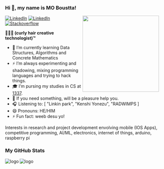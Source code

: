 ### Hi 👋, my name is MO Boustta! 


<img align="right" width="250" src="https://raw.githubusercontent.com/ezefranca/ezefranca/master/octocat2.png"/>
</div>
<a href="https://twitter.com/boustta_mo" target="_blank"><img src="https://img.shields.io/badge/Twitter-%230077B5.svg?&style=flat-square&logo=twitter&logoColor=white" alt="LinkedIn"></a>
<a href="https://www.linkedin.com/in/mohammad-boustta-68b2a4191/" target="_blank"><img src="https://img.shields.io/badge/LinkedIn-%230077B5.svg?&style=flat-square&logo=linkedin&logoColor=white" alt="LinkedIn"></a>
<a href="https://stackoverflow.com/users/11226041" target="_blank"><img src="https://img.shields.io/badge/-Stackoverflow-4CA143?style=flat-square&logo=Stackoverflow&logoColor=white" alt="Stackoverflow"></a>
</div>

<b> 👨🏻‍🦱 (curly hair creative technologist)™ </b>

- 🌱 I’m currently learning Data Structures, Algorithms and Concrete Mathematics
- ⚡️  I’m always experimenting and shadowing, mixing programming languages and trying to hack things.
- 🎓 I’m pursing my studies in CS at [1337](https://1337.ma).
- 💬 If you need something, will be a pleasure help you.
- 🎧 Listening to: [ "Linkin park", "Kenshi Yonezu", "RADWIMPS ]
- 😄 Pronouns: HE/HIM
- ⚡ Fun fact: weeb desu yo!

Interests in research and project development envolving mobile (IOS Apps), competitive programming, AI/ML, electronics, internet of things, arduino, raspberry pi


### My GitHub Stats

<img src="https://github-readme-stats.vercel.app/api?username=MoBoustta&show_icons=true&hide_title=true" alt="logo" align="left" />

<img src="https://github-readme-stats.vercel.app/api/top-langs/?username=MoBoustta&layout=compact&hide_title=true" alt="logo" align="left" />

